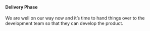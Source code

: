 #### Delivery Phase

We are well on our way now and it’s time to hand things over to the development team so that they can develop the product.
